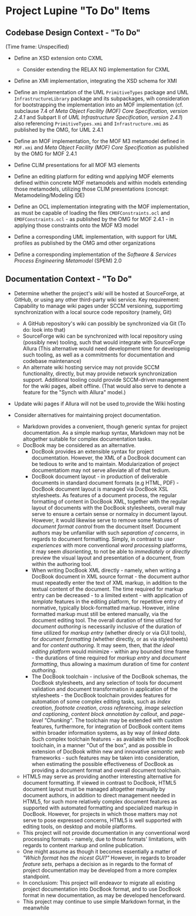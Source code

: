 Project Lupine "To Do" Items
============================

## Codebase Design Context - "To Do"

(Time frame: Unspecified)

* Define an XSD extension onto CXML
    * Consider extending the RELAX NG implementation for CXML

* Define an XMI implementation, integrating the XSD schema for XMI

* Define an implementation of the UML `PrimitiveTypes` package and UML `InfrastructureLibrary` package and its subpackages, wih consideration for bootstrapping the implementation into an MOF implementation (cf. subclause 7.4 of _Meta Object Facility (MOF) Core Specification, version 2.4.1_ and Subpart II of _UML Infrastructure Specification, version 2.4.1_) also referencing `PrimitiveTypes.xmi` and `Infrastructure.xmi` as published by the OMG, for UML 2.4.1

* Define an MOF implementation, for the MOF M3 metamodel defined in `MOF.xmi` and _Meta Object Facility (MOF) Core Specification_ as published by the OMG for MOF 2.4.1

* Define CLIM presentations for all MOF M3 elements 

* Define an editing platform for editing wnd applying MOF elements defined within concrete MOF metamodels and within models extending those metamodels, utilizing those CLIM presentations (concept: Metamodeling/Modeling IDE)

* Define an OCL implementation integrating with the MOF implementation, as must be capable of loading the files `CMOFConstraints.ocl` and `EMOFConstraints.ocl` - as published by the OMG for MOF 2.4.1 - in applying those constraints onto the MOF M3 model

* Define a corresponding UML implementation, with support for UML profiles as published by the OMG amd other organizations

* Define a corresponding implementation of the _Software & Services Process Engineering Metamodel_ (SPEM) 2.0

## Documentation Context - "To Do"

*  Determine whether the project's _wiki_ will be hosted at SourceForge, at GitHub, or using any other third-party wiki service. Key requirement: Capability to manage wiki pages under SCCM versioning, supportimg synchronization with a local source code repository (namely, Git)
    * A GitHub repository's wiki can possibly be synchronized via Git (To do: look into that)
    * SourceForge wiki can be synchronized with local repository using (possibly new) tooling, such that would integrate with SourceForge Allura (This alternative would need development time for developmig such tooling, as well as a commitments for documentation and codebase maintenance)
    * An alternate wiki hosting service may not provide SCCM functionality, directly, but may provide network synchronization support. Additional tooling could provide SCCM-driven management for the wiki pages, albeit offline. (That would also serve to denote a feature for the "Synch with Allura" model.)
    
* Update wiki pages if Allura will not be used to,provide the Wiki hosting

* Consider alternatives for maintaining project documentation.
    * Markdown provides a convenient, though generic syntax for project documentation. As a simple markup syntax, Markdown may not be altogether suitable for complex documentation tasks.
    * DocBook may be considered as an alternative.
        * DocBook provides an extensible syntax for project documentation. However, the XML of a DocBook document can be tedious to write and to maintain. Modularization of project documentatiom may not serve alleviate all of that tedium. 
        * DocBook document layout - in production of deliverable documents in standard document formats (e.g HTML, PDF) - DocBook document layout is managed via DocBook XSL stylesheets. As features of a document process, the regular formatting of content in DocBook XML, together with the regular layout of documents with the DocBook stylesheets, overall may  serve to ensure a certain sense or normalcy in document layout. However, it would likewise serve to remove some features of _document format control_ from the document itself. Document authors may be unfamiliar with such _separation of concerns_, in regards to document formatting. Simply, in contrast to  _user experiences_ with more conventional _word processing_ platforms, it may seem _disorienting_, to not be able to _immediately_ or _directly_ preview the visual layout and presentation of a document, from within the authoring tool.
        * When writing DocBook XML directly - namely, when writing a DocBook document in XML source format - the document author must repeatedly enter the text of XML markup, in addition to the textual content of the document. The time required for markup entry can be decreased - to a limited extent - with application of _template_ features in the editing platform, for repetitive entry of normative, typically block-formatted markup. However, inline formatted markup must still be entered manually, via the document editing tool. The overall duration of time utilized for _document authoring_ is necessarily inclusive of the duration of time utilized for _markup entry_ (whether direcly or via GUI tools), for _document formatting_ (whether directly, or as via stylesheets) and for _content authoring_. It may seem, then, that _the ideal editing platform_ would minimize - within any bounded time frame - the durations of time required for _markup entry_ and _document formatting_, thus allowing a maximum duration of time for _content authoring_.
        * The DocBook toolchain - inclusive of the DocBook schemas, the DocBook stylesheets, and any selection of tools for document validation and document transformation in application of the stylesheets - the DocBook toolchain provides features for automation of some complex editing tasks, such as _index creation_, _footnote creation_, _cross referencing_, _image selection and captioning_, _content block annotation by callout_, and _page-level "Chunking"_. The toolchain may be extended with custom features, furthermore, for integration of DocBook content items within broader information systems, as by way of _linked data_. Such complex toolchain features - as available with the DocBook toolchain, in a manner "Out of the box", and as possible in extension of DocBook within new and innovative _semantic web_ frameworks - such features may be taken into consideration, when estimating the possible effectiveness of DocBook as providing a document format and overall document toolchain.
    * HTML5 may serve as providing another interesting alternative for document formatting. If viewed in contrast to DocBook, HTML5 document layout must be managed altogether manually by document authors, in addition to direct management needed in HTML5, for such  more relatively complex document features as supported with automated formatting and specialized markup in DocBook. However, for projects in which those matters may not serve to pose expressed concerns, HTML5 is well supported with editing tools, on desktop and mobile platforms.
    * This project will not provide documentation in any conventional word processing formats - namely, due to those formats' limitations, with regards to content markup and online publication.
    * One might assume as though it becomes essentially a matter of _"Which format has the nicest GUI?"_ However, in regards to broader _feature sets_, perhaps a decision as in regards to the format of project documentation may be developed from a more complex standpoint.
    * In conclusiom: This project will endeavor to migrate all existing project documentation into DocBook format, and to use DocBook format in new documentation, as may be developed henceforward.
    * This project may continue to use simple Markdown format, in the meanwhile